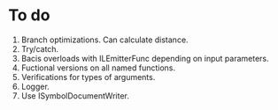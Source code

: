 # To do

1. Branch optimizations. Can calculate distance.
1. Try/catch.
1. Bacis overloads with ILEmitterFunc depending on input parameters.
1. Fuctional versions on all named functions.
1. Verifications for types of arguments.
1. Logger.
1. Use ISymbolDocumentWriter.
